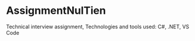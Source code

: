 # AssignmentNulTien
Technical interview assignment,
Technologies and tools used: C#, .NET, VS Code 
